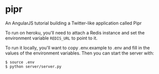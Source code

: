 pipr
====

An AngularJS tutorial building a Twitter-like application called Pipr

To run on heroku, you'll need to attach a Redis instance and set the environment
variable `REDIS_URL` to point to it.

To run it locally, you'll want to copy .env.example to .env and fill in the
values of the environment variables. Then you can start the server with:

```
$ source .env
$ python server/server.py
```
